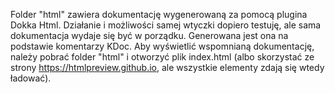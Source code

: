 Folder "html" zawiera dokumentację wygenerowaną za pomocą plugina Dokka Html. Działanie i możliwości samej wtyczki dopiero testuję, ale sama dokumentacja wydaje się być w porządku. Generowana jest ona na podstawie komentarzy KDoc.
Aby wyświetlić wspomnianą dokumentację, należy pobrać folder "html" i otworzyć plik index.html (albo skorzystać ze strony https://htmlpreview.github.io, ale wszystkie elementy zdają się wtedy ładować).
